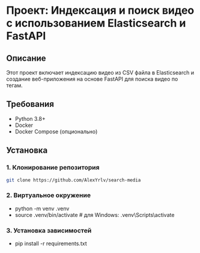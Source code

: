 # Проект: Индексация и поиск видео с использованием Elasticsearch и FastAPI

## Описание
Этот проект включает индексацию видео из CSV файла в Elasticsearch и создание веб-приложения на основе FastAPI для поиска видео по тегам.

## Требования
- Python 3.8+
- Docker
- Docker Compose (опционально)

## Установка

### 1. Клонирование репозитория
```sh
git clone https://github.com/AlexYrlv/search-media


```
### 2. Виртуальное окружение

- python -m venv .venv
- source .venv/bin/activate  # для Windows: .venv\Scripts\activate

### 3. Установка зависимостей 

- pip install -r requirements.txt


